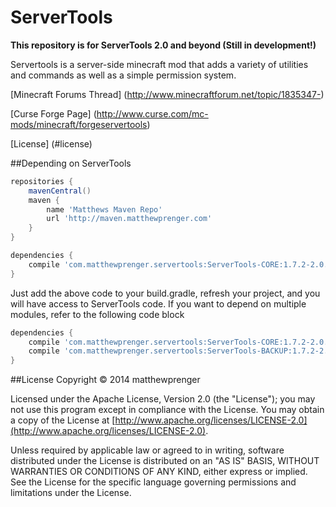 ServerTools
=========
**This repository is for ServerTools 2.0 and beyond (Still in development!)**

Servertools is a server-side minecraft mod that adds a variety of utilities and commands as well as a simple permission system.

[Minecraft Forums Thread] (http://www.minecraftforum.net/topic/1835347-)

[Curse Forge Page] (http://www.curse.com/mc-mods/minecraft/forgeservertools)

[License] (#license)

##Depending on ServerTools
```groovy
repositories {
    mavenCentral()
    maven {
        name 'Matthews Maven Repo'
        url 'http://maven.matthewprenger.com'
    }
}

dependencies {
    compile 'com.matthewprenger.servertools:ServerTools-CORE:1.7.2-2.0.+'
}
```

Just add the above code to your build.gradle, refresh your project, and you will have access to ServerTools code.
If you want to depend on multiple modules, refer to the following code block

```groovy
dependencies {
    compile 'com.matthewprenger.servertools:ServerTools-CORE:1.7.2-2.0.+'
    compile 'com.matthewprenger.servertools:ServerTools-BACKUP:1.7.2-2.0.+'
}
```

##License
Copyright &copy; 2014 matthewprenger

Licensed under the Apache License, Version 2.0 (the "License"); you may not use this program except in compliance with the License. You may obtain a copy of the License at [http://www.apache.org/licenses/LICENSE-2.0](http://www.apache.org/licenses/LICENSE-2.0).

Unless required by applicable law or agreed to in writing, software distributed under the License is distributed on an "AS IS" BASIS, WITHOUT WARRANTIES OR CONDITIONS OF ANY KIND, either express or implied. See the License for the specific language governing permissions and limitations under the License.
